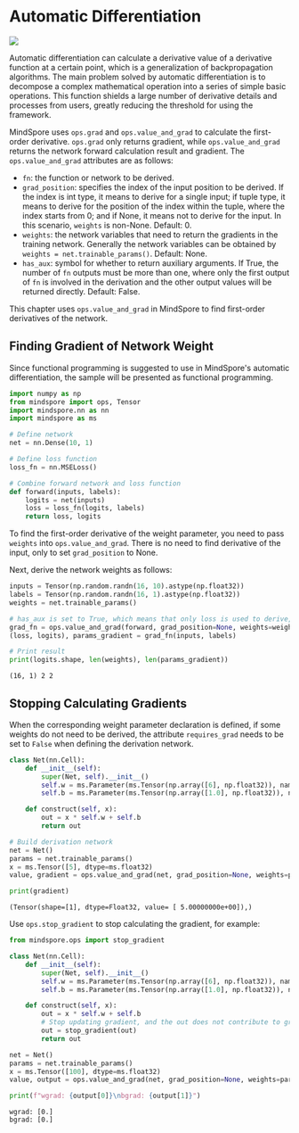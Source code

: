# Automatic Differentiation

<a href="https://gitee.com/mindspore/docs/blob/master/tutorials/source_en/beginner/autograd.md" target="_blank"><img src="https://mindspore-website.obs.cn-north-4.myhuaweicloud.com/website-images/master/resource/_static/logo_source_en.png"></a>

Automatic differentiation can calculate a derivative value of a derivative function at a certain point, which is a generalization of backpropagation algorithms. The main problem solved by automatic differentiation is to decompose a complex mathematical operation into a series of simple basic operations. This function shields a large number of derivative details and processes from users, greatly reducing the threshold for using the framework.

MindSpore uses `ops.grad` and `ops.value_and_grad` to calculate the first-order derivative. `ops.grad` only returns gradient, while `ops.value_and_grad` returns the network forward calculation result and gradient. The `ops.value_and_grad` attributes are as follows:

- `fn`: the function or network to be derived.
- `grad_position`: specifies the index of the input position to be derived. If the index is int type, it means to derive for a single input; if tuple type, it means to derive for the position of the index within the tuple, where the index starts from 0; and if None, it means not to derive for the input. In this scenario, `weights` is non-None. Default: 0.
- `weights`: the network variables that need to return the gradients in the training network. Generally the network variables can be obtained by `weights = net.trainable_params()`. Default: None.
- `has_aux`: symbol for whether to return auxiliary arguments. If True, the number of `fn` outputs must be more than one, where only the first output of `fn` is involved in the derivation and the other output values will be returned directly. Default: False.

This chapter uses `ops.value_and_grad` in MindSpore to find first-order derivatives of the network.

## Finding Gradient of Network Weight

Since functional programming is suggested to use in MindSpore's automatic differentiation, the sample will be presented as functional programming.

```python
import numpy as np
from mindspore import ops, Tensor
import mindspore.nn as nn
import mindspore as ms

# Define network
net = nn.Dense(10, 1)

# Define loss function
loss_fn = nn.MSELoss()

# Combine forward network and loss function
def forward(inputs, labels):
    logits = net(inputs)
    loss = loss_fn(logits, labels)
    return loss, logits
```

To find the first-order derivative of the weight parameter, you need to pass `weights` into `ops.value_and_grad`. There is no need to find derivative of the input, only to set `grad_position` to None.

Next, derive the network weights as follows:

```python
inputs = Tensor(np.random.randn(16, 10).astype(np.float32))
labels = Tensor(np.random.randn(16, 1).astype(np.float32))
weights = net.trainable_params()

# has_aux is set to True, which means that only loss is used to derive, while logits is not.
grad_fn = ops.value_and_grad(forward, grad_position=None, weights=weights, has_aux=True)
(loss, logits), params_gradient = grad_fn(inputs, labels)

# Print result
print(logits.shape, len(weights), len(params_gradient))
```

```text
(16, 1) 2 2
```

## Stopping Calculating Gradients

 When the corresponding weight parameter declaration is defined, if some weights do not need to be derived, the attribute `requires_grad` needs to be set to `False` when defining the derivation network.

```python
class Net(nn.Cell):
    def __init__(self):
        super(Net, self).__init__()
        self.w = ms.Parameter(ms.Tensor(np.array([6], np.float32)), name='w')
        self.b = ms.Parameter(ms.Tensor(np.array([1.0], np.float32)), name='b', requires_grad=False)

    def construct(self, x):
        out = x * self.w + self.b
        return out

# Build derivation network
net = Net()
params = net.trainable_params()
x = ms.Tensor([5], dtype=ms.float32)
value, gradient = ops.value_and_grad(net, grad_position=None, weights=params)(x)

print(gradient)
```

```text
(Tensor(shape=[1], dtype=Float32, value= [ 5.00000000e+00]),)
```

Use `ops.stop_gradient` to stop calculating the gradient, for example:

```python
from mindspore.ops import stop_gradient

class Net(nn.Cell):
    def __init__(self):
        super(Net, self).__init__()
        self.w = ms.Parameter(ms.Tensor(np.array([6], np.float32)), name='w')
        self.b = ms.Parameter(ms.Tensor(np.array([1.0], np.float32)), name='b')

    def construct(self, x):
        out = x * self.w + self.b
        # Stop updating gradient, and the out does not contribute to gradient calculation
        out = stop_gradient(out)
        return out

net = Net()
params = net.trainable_params()
x = ms.Tensor([100], dtype=ms.float32)
value, output = ops.value_and_grad(net, grad_position=None, weights=params)(x)

print(f"wgrad: {output[0]}\nbgrad: {output[1]}")
```

```text
wgrad: [0.]
bgrad: [0.]
```
